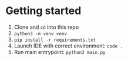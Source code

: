 # Getting started

1. Clone and `cd` into this repo
2. `python3 -m venv venv`
3. `pip install -r requirements.txt`
4. Launch IDE with correct environment: `code .`
5. Run main entrypoint: `python3 main.py`
